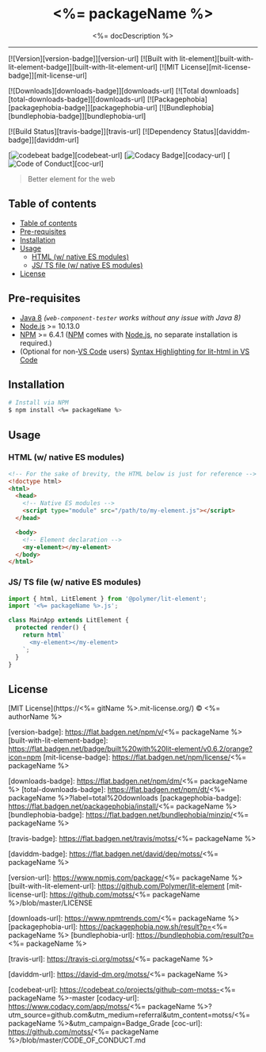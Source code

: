 <div align="center" style="text-align: center;">
  <h1 style="border-bottom: none;"><%= packageName %></h1>

  <p><%= docDescription %></p>
</div>

<hr />

[![Version][version-badge]][version-url]
[![Built with lit-element][built-with-lit-element-badge]][built-with-lit-element-url]
[![MIT License][mit-license-badge]][mit-license-url]

[![Downloads][downloads-badge]][downloads-url]
[![Total downloads][total-downloads-badge]][downloads-url]
[![Packagephobia][packagephobia-badge]][packagephobia-url]
[![Bundlephobia][bundlephobia-badge]][bundlephobia-url]

[![Build Status][travis-badge]][travis-url]
[![Dependency Status][daviddm-badge]][daviddm-url]
<!-- [![codecov][codecov-badge]][codecov-url] -->
<!-- [![Coverage Status][coveralls-badge]][coveralls-url] -->

[![codebeat badge][codebeat-badge]][codebeat-url]
[![Codacy Badge][codacy-badge]][codacy-url]
[![Code of Conduct][coc-badge]][coc-url]

> Better element for the web

## Table of contents

- [Table of contents](#table-of-contents)
- [Pre-requisites](#pre-requisites)
- [Installation](#installation)
- [Usage](#usage)
  - [HTML (w/ native ES modules)](#html-w-native-es-modules)
  - [JS/ TS file (w/ native ES modules)](#js-ts-file-w-native-es-modules)
- [License](#license)

## Pre-requisites

- [Java 8][java-url] _(`web-component-tester` works without any issue with Java 8)_
- [Node.js][nodejs-url] >= 10.13.0
- [NPM][npm-url] >= 6.4.1 ([NPM][npm-url] comes with [Node.js][nodejs-url], no separate installation is required.)
- (Optional for non-[VS Code][vscode-url] users) [Syntax Highlighting for lit-html in VS Code][vscode-lit-html-url]

## Installation

```sh
# Install via NPM
$ npm install <%= packageName %>
```

## Usage

### HTML (w/ native ES modules)

```html
<!-- For the sake of brevity, the HTML below is just for reference -->
<!doctype html>
<html>
  <head>
    <!-- Native ES modules -->
    <script type="module" src="/path/to/my-element.js"></script>
  </head>

  <body>
    <!-- Element declaration -->
    <my-element></my-element>
  </body>
</html>
```

### JS/ TS file (w/ native ES modules)

```ts
import { html, LitElement } from '@polymer/lit-element';
import '<%= packageName %>.js';

class MainApp extends LitElement {
  protected render() {
    return html`
      <my-element></my-element>
    `;
  }
}
```

## License

[MIT License](https://<%= gitName %>.mit-license.org/) © <%= authorName %>

<!-- References -->
[typescript-url]: https://github.com/Microsoft/TypeScript
[java-url]: https://www.java.com/en/download
[nodejs-url]: https://nodejs.org
[npm-url]: https://www.npmjs.com
[node-releases-url]: https://nodejs.org/en/download/releases
[vscode-url]: https://code.visualstudio.com
[vscode-lit-html-url]: https://github.com/mjbvz/vscode-lit-html

<!-- MDN -->
[array-mdn-url]: https://developer.mozilla.org/en-US/docs/Web/JavaScript/Reference/Global_Objects/Array
[boolean-mdn-url]: https://developer.mozilla.org/en-US/docs/Web/JavaScript/Reference/Global_Objects/Boolean
[function-mdn-url]: https://developer.mozilla.org/en-US/docs/Web/JavaScript/Reference/Global_Objects/Function
[map-mdn-url]: https://developer.mozilla.org/en-US/docs/Web/JavaScript/Reference/Global_Objects/Map
[number-mdn-url]: https://developer.mozilla.org/en-US/docs/Web/JavaScript/Reference/Global_Objects/Number
[object-mdn-url]: https://developer.mozilla.org/en-US/docs/Web/JavaScript/Reference/Global_Objects/Object
[promise-mdn-url]: https://developer.mozilla.org/en-US/docs/Web/JavaScript/Reference/Global_Objects/Promise
[regexp-mdn-url]: https://developer.mozilla.org/en-US/docs/Web/JavaScript/Reference/Global_Objects/RegExp
[set-mdn-url]: https://developer.mozilla.org/en-US/docs/Web/JavaScript/Reference/Global_Objects/Set
[string-mdn-url]: https://developer.mozilla.org/en-US/docs/Web/JavaScript/Reference/Global_Objects/String

<!-- Badges -->
[version-badge]: https://flat.badgen.net/npm/v/<%= packageName %>
[built-with-lit-element-badge]: https://flat.badgen.net/badge/built%20with%20lit-element/v0.6.2/orange?icon=npm
[mit-license-badge]: https://flat.badgen.net/npm/license/<%= packageName %>

[downloads-badge]: https://flat.badgen.net/npm/dm/<%= packageName %>
[total-downloads-badge]: https://flat.badgen.net/npm/dt/<%= packageName %>?label=total%20downloads
[packagephobia-badge]: https://flat.badgen.net/packagephobia/install/<%= packageName %>
[bundlephobia-badge]: https://flat.badgen.net/bundlephobia/minzip/<%= packageName %>

[travis-badge]: https://flat.badgen.net/travis/motss/<%= packageName %>
<!-- [circleci-badge]: https://flat.badgen.net/circleci/github/motss/<%= packageName %> -->
[daviddm-badge]: https://flat.badgen.net/david/dep/motss/<%= packageName %>
<!-- [codecov-badge]: https://flat.badgen.net/codecov/c/github/motss/<%= packageName %>?label=codecov -->
<!-- [coveralls-badge]: https://flat.badgen.net/coveralls/c/github/motss/<%= packageName %>?label=coveralls -->

[codebeat-badge]: https://codebeat.co/badges/123
[codacy-badge]: https://api.codacy.com/project/badge/Grade/123
[coc-badge]: https://flat.badgen.net/badge/code%20of/conduct/pink

<!-- Links -->
[version-url]: https://www.npmjs.com/package/<%= packageName %>
[built-with-lit-element-url]: https://github.com/Polymer/lit-element
[mit-license-url]: https://github.com/motss/<%= packageName %>/blob/master/LICENSE

[downloads-url]: https://www.npmtrends.com/<%= packageName %>
[packagephobia-url]: https://packagephobia.now.sh/result?p=<%= packageName %>
[bundlephobia-url]: https://bundlephobia.com/result?p=<%= packageName %>

[travis-url]: https://travis-ci.org/motss/<%= packageName %>
<!-- [circleci-url]: https://circleci.com/gh/motss/<%= packageName %>/tree/master -->
[daviddm-url]: https://david-dm.org/motss/<%= packageName %>
<!-- [codecov-url]: https://codecov.io/gh/motss/<%= packageName %> -->
<!-- [coveralls-url]: https://coveralls.io/github/motss/<%= packageName %>?branch=master -->

[codebeat-url]: https://codebeat.co/projects/github-com-motss-<%= packageName %>-master
[codacy-url]: https://www.codacy.com/app/motss/<%= packageName %>?utm_source=github.com&amp;utm_medium=referral&amp;utm_content=motss/<%= packageName %>&amp;utm_campaign=Badge_Grade
[coc-url]: https://github.com/motss/<%= packageName %>/blob/master/CODE_OF_CONDUCT.md
